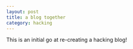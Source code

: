 ```yaml
---
layout: post
title: a blog together
category: hacking
---
```


This is an initial go at re-creating a hacking blog!

